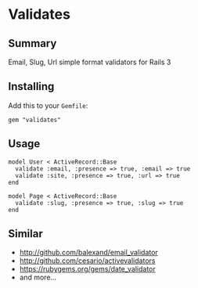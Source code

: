 # Validates

## Summary

Email, Slug, Url simple format validators for Rails 3

## Installing

Add this to your `Gemfile`:

    gem "validates"

## Usage

    model User < ActiveRecord::Base
      validate :email, :presence => true, :email => true
      validate :site, :presence => true, :url => true
    end

    model Page < ActiveRecord::Base
      validate :slug, :presence => true, :slug => true
    end

## Similar

* http://github.com/balexand/email_validator
* http://github.com/cesario/activevalidators
* https://rubygems.org/gems/date_validator
* and more...
